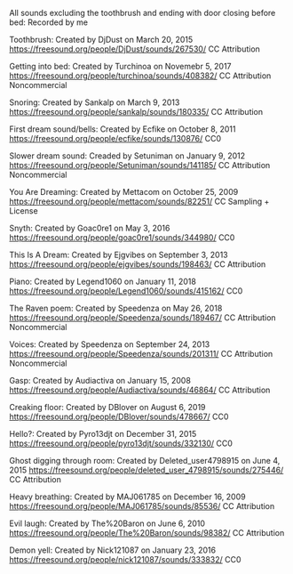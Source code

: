 All sounds excluding the toothbrush and ending with door closing before bed: Recorded by me

Toothbrush: Created by DjDust on March 20, 2015 https://freesound.org/people/DjDust/sounds/267530/ CC Attribution

Getting into bed: Created by Turchinoa on Novemebr 5, 2017 https://freesound.org/people/turchinoa/sounds/408382/ CC Attribution Noncommercial

Snoring: Created by Sankalp on March 9, 2013 https://freesound.org/people/sankalp/sounds/180335/ CC Attribution

First dream sound/bells: Created by Ecfike on October 8, 2011 https://freesound.org/people/ecfike/sounds/130876/ CC0

Slower dream sound: Creaded by Setuniman on January 9, 2012 https://freesound.org/people/Setuniman/sounds/141185/ CC Attribution Noncommercial

You Are Dreaming: Created by Mettacom on October 25, 2009 https://freesound.org/people/mettacom/sounds/82251/ CC Sampling + License

Snyth: Created by Goac0re1 on May 3, 2016 https://freesound.org/people/goac0re1/sounds/344980/ CC0

This Is A Dream: Created by Ejgvibes on September 3, 2013 https://freesound.org/people/ejgvibes/sounds/198463/ CC Attribution

Piano: Created by Legend1060 on January 11, 2018 https://freesound.org/people/Legend1060/sounds/415162/ CC0

The Raven poem: Created by Speedenza on May 26, 2018 https://freesound.org/people/Speedenza/sounds/189467/  CC Attribution Noncommercial

Voices: Created by Speedenza on September 24, 2013 https://freesound.org/people/Speedenza/sounds/201311/ CC Attribution Noncommercial

Gasp: Created by Audiactiva on January 15, 2008 https://freesound.org/people/Audiactiva/sounds/46864/ CC Attribution

Creaking floor: Created by DBlover on August 6, 2019 https://freesound.org/people/DBlover/sounds/478667/ CC0

Hello?: Created by Pyro13djt on December 31, 2015 https://freesound.org/people/pyro13djt/sounds/332130/ CC0

Ghost digging through room: Created by Deleted_user4798915 on June 4, 2015 https://freesound.org/people/deleted_user_4798915/sounds/275446/ CC Attribution

Heavy breathing: Created by MAJ061785 on December 16, 2009 https://freesound.org/people/MAJ061785/sounds/85536/ CC Attribution

Evil laugh: Created by The%20Baron on June 6, 2010 https://freesound.org/people/The%20Baron/sounds/98382/ CC Attribution

Demon yell: Created by Nick121087 on January 23, 2016 https://freesound.org/people/nick121087/sounds/333832/ CC0
